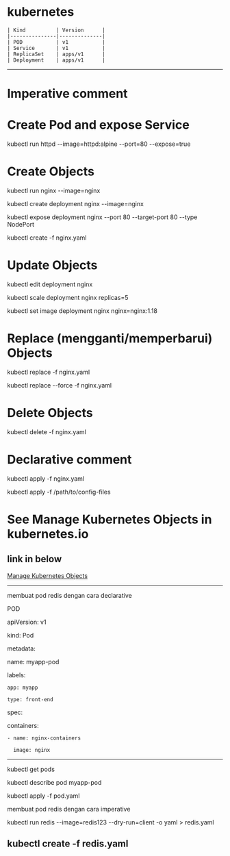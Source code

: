 # kubernetes


    | Kind          | Version      |
    |---------------|--------------|
    | POD           | v1           |
    | Service       | v1           |
    | ReplicaSet    | apps/v1      |
    | Deployment    | apps/v1      |




----------------------------------------------------------------------


# Imperative comment


# Create Pod and expose Service
kubectl run httpd --image=httpd:alpine --port=80 --expose=true


# Create Objects

kubectl run nginx --image=nginx

kubectl create deployment nginx --image=nginx

kubectl expose deployment nginx --port 80 --target-port 80 --type NodePort

kubectl create -f nginx.yaml


# Update Objects

kubectl edit deployment nginx

kubectl scale deployment nginx replicas=5

kubectl set image deployment nginx nginx=nginx:1.18


# Replace (mengganti/memperbarui) Objects

kubectl replace -f nginx.yaml

kubectl replace --force -f nginx.yaml

 
# Delete Objects

kubectl delete -f nginx.yaml




# Declarative comment

kubectl apply -f nginx.yaml

kubectl apply -f /path/to/config-files


# See Manage Kubernetes Objects in kubernetes.io 
## link in below

[Manage Kubernetes Objects](https://kubernetes.io/docs/tasks/manage-kubernetes-objects/)



----------------------------------------------------------------------
membuat pod redis dengan cara declarative

POD

apiVersion: v1

kind: Pod

metadata:

  name: myapp-pod
  
  labels:
  
    app: myapp
    
    type: front-end
    
spec:

  containers:
  
    - name: nginx-containers
    
      image: nginx
    
----------------------------------------------------------------------
kubectl get pods

kubectl describe pod myapp-pod

kubectl apply -f pod.yaml


membuat pod redis dengan cara imperative

kubectl run redis --image=redis123 --dry-run=client -o yaml > redis.yaml

kubectl create -f redis.yaml
----------------------------------------------------------------------
